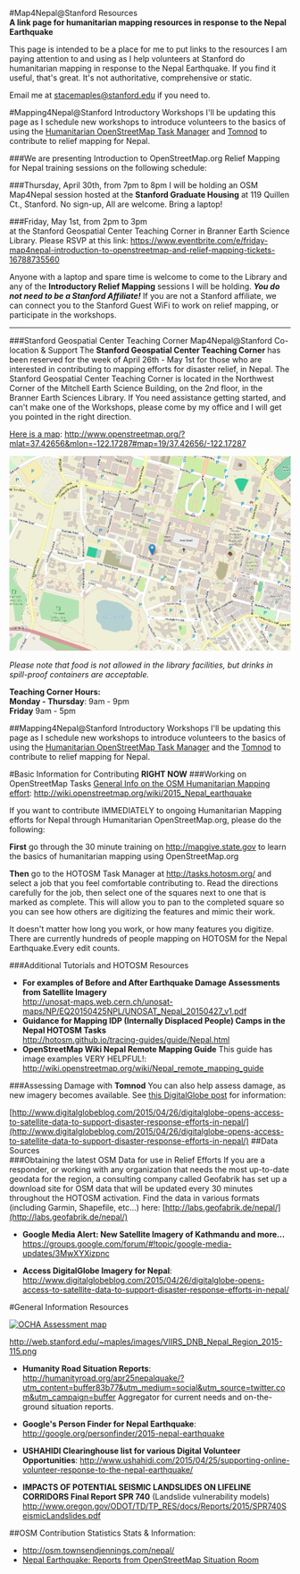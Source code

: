 #Map4Nepal@Stanford Resources	
**A link page for humanitarian mapping resources in response to the Nepal Earthquake**

This page is intended to be a place for me to put links to the resources I am paying attention to and using as I help volunteers at Stanford do humanitarian mapping in response to the Nepal Earthquake. If you find it useful, that's great. It's not authoritative, comprehensive or static.

Email me at stacemaples@stanford.edu if you need to.

#Mapping4Nepal@Stanford Introductory Workshops
I'll be updating this page as I schedule new workshops to introduce volunteers to the basics of using the [Humanitarian OpenStreetMap Task Manager](http://tasks.hotosm.org/) and [Tomnod](http://www.tomnod.com/campaign/nepal_earthquake_2015/map/3f8x29y15) to contribute to relief mapping for Nepal.

###We are presenting Introduction to OpenStreetMap.org Relief Mapping for Nepal training sessions on the following schedule:

###Thursday, April 30th, from 7pm to 8pm
I will be holding an OSM Map4Nepal session hosted at the **Stanford Graduate Housing** at 119 Quillen Ct., Stanford. No sign-up, All are welcome. Bring a laptop!

###Friday, May 1st, from 2pm to 3pm  
at the Stanford Geospatial Center Teaching Corner in Branner Earth Science Library. Please RSVP at this link: https://www.eventbrite.com/e/friday-map4nepal-introduction-to-openstreetmap-and-relief-mapping-tickets-16788735560 

Anyone with a laptop and spare time is welcome to come to the Library and any of the **Introductory Relief Mapping** sessions I will be holding. ***You do not need to be a Stanford Affiliate!*** If you are not a Stanford affiliate, we can connect you to the Stanford Guest WiFi to work on relief mapping, or participate in the workshops.

----
###Stanford Geospatial Center Teaching Corner Map4Nepal@Stanford Co-location & Support
The **Stanford Geospatial Center Teaching Corner** has been reserved for the week of April 26th - May 1st for those who are interested in contributing to mapping efforts for disaster relief, in Nepal. The Stanford Geospatial Center Teaching Corner is located in the Northwest Corner of the Mitchell Earth Science Building, on the 2nd floor, in the Branner Earth Sciences Library. If You need assistance getting started, and can't make one of the Workshops, please come by my office and I will get you pointed in the right direction.

[Here is a map](http://www.openstreetmap.org/?mlat=37.42656&mlon=-122.17287#map=19/37.42656/-122.17287): http://www.openstreetmap.org/?mlat=37.42656&mlon=-122.17287#map=19/37.42656/-122.17287

![Stanford Geospatial Center Location](https://raw.githubusercontent.com/StanfordGeospatialCenter/Map4Nepal_Resources/master/images/teachingcentermap.png)


*Please note that food is not allowed in the library facilities, but drinks in spill-proof containers are acceptable.*

**Teaching Corner Hours:**  
**Monday - Thursday**: 9am - 9pm  
**Friday** 9am - 5pm

##Mapping4Nepal@Stanford Introductory Workshops
I'll be updating this page as I schedule new workshops to introduce volunteers to the basics of using the [Humanitarian OpenStreetMap Task Manager](http://tasks.hotosm.org/) and the [Tomnod](http://www.tomnod.com/campaign/nepal_earthquake_2015/map/3f8x29y15) to contribute to relief mapping for Nepal.

#Basic Information for Contributing **RIGHT NOW** 
###Working on OpenStreetMap Tasks
[General Info on the OSM Humanitarian Mapping effort](http://wiki.openstreetmap.org/wiki/2015_Nepal_earthquake): http://wiki.openstreetmap.org/wiki/2015_Nepal_earthquake

If you want to contribute IMMEDIATELY to ongoing Humanitarian Mapping efforts for Nepal through Humanitarian OpenStreetMap.org, please do the following:

**First** go through the 30 minute training on http://mapgive.state.gov to learn the basics of humanitarian mapping using OpenStreetMap.org

**Then** go to the HOTOSM Task Manager at http://tasks.hotosm.org/ and select a job that you feel comfortable contributing to. Read the directions carefully for the job, then select one of the squares next to one that is marked as complete. This will allow you to pan to the completed square so you can see how others are digitizing the features and mimic their work. 

It doesn't matter how long you work, or how many features you digitize. There are currently hundreds of people mapping on HOTOSM for the Nepal Earthquake.Every edit counts.

###Additional Tutorials and HOTOSM Resources
* **For examples of Before and After Earthquake Damage Assessments from Satellite Imagery**  
http://unosat-maps.web.cern.ch/unosat-maps/NP/EQ20150425NPL/UNOSAT_Nepal_20150427_v1.pdf
* **Guidance for Mapping IDP (Internally Displaced People) Camps in the Nepal HOTOSM Tasks**  
http://hotosm.github.io/tracing-guides/guide/Nepal.html  
* **OpenStreetMap Wiki Nepal Remote Mapping Guide** This guide has image examples VERY HELPFUL!: http://wiki.openstreetmap.org/wiki/Nepal_remote_mapping_guide

###Assessing Damage with **Tomnod**
You can also help assess damage, as new imagery becomes available. See [this DigitalGlobe post](http://www.digitalglobeblog.com/2015/04/26/digitalglobe-opens-access-to-satellite-data-to-support-disaster-response-efforts-in-nepal/) for information:
 
[http://www.digitalglobeblog.com/2015/04/26/digitalglobe-opens-access-to-satellite-data-to-support-disaster-response-efforts-in-nepal/](http://www.digitalglobeblog.com/2015/04/26/digitalglobe-opens-access-to-satellite-data-to-support-disaster-response-efforts-in-nepal/)
##Data Sources  
###Obtaining the latest OSM Data for use in Relief Efforts
If you are a responder, or working with any organization that needs the most up-to-date geodata for the region, a consulting company called Geofabrik has set up a download site for OSM data that will be updated every 30 minutes throughout the HOTOSM activation. Find the data in various formats (including Garmin, Shapefile, etc...) here: [http://labs.geofabrik.de/nepal/](http://labs.geofabrik.de/nepal/)

* **Google Media Alert: New Satellite Imagery of Kathmandu and more...** https://groups.google.com/forum/#!topic/google-media-updates/3MwXYXizpnc

* **Access DigitalGlobe Imagery for Nepal**: http://www.digitalglobeblog.com/2015/04/26/digitalglobe-opens-access-to-satellite-data-to-support-disaster-response-efforts-in-nepal/  
 
 
#General Information Resources

[![OCHA Assessment map](http://web.stanford.edu/~maples/images/VIIRS_DNB_Nepal_Region_2015-115.png)](http://web.stanford.edu/~maples/images/VIIRS_DNB_Nepal_Region_2015-115.png)

http://web.stanford.edu/~maples/images/VIIRS_DNB_Nepal_Region_2015-115.png


* **Humanity Road Situation Reports**:  http://humanityroad.org/apr25nepalquake/?utm_content=buffer83b77&utm_medium=social&utm_source=twitter.com&utm_campaign=buffer
Aggregator for current needs and on-the-ground situation reports.

* **Google's Person Finder for Nepal Earthquake**: http://google.org/personfinder/2015-nepal-earthquake

* **USHAHIDI Clearinghouse list for various Digital Volunteer Opportunities**: http://www.ushahidi.com/2015/04/25/supporting-online-volunteer-response-to-the-nepal-earthquake/

* **IMPACTS OF POTENTIAL SEISMIC LANDSLIDES ON LIFELINE CORRIDORS Final Report SPR 740** (Landslide vulnerability models) http://www.oregon.gov/ODOT/TD/TP_RES/docs/Reports/2015/SPR740SeismicLandslides.pdf


##OSM Contribution Statistics Stats & Information:  
 
* http://osm.townsendjennings.com/nepal/
* [Nepal Earthquake: Reports from OpenStreetMap Situation Room](http://kathmandulivinglabs.org/blog/)
